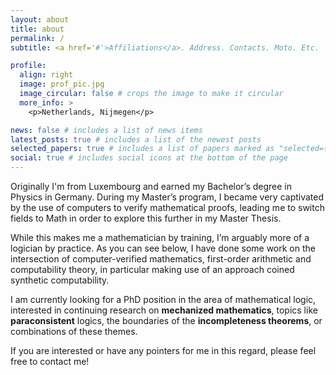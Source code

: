 ```yaml
---
layout: about
title: about
permalink: /
subtitle: <a href='#'>Affiliations</a>. Address. Contacts. Moto. Etc.

profile:
  align: right
  image: prof_pic.jpg
  image_circular: false # crops the image to make it circular
  more_info: >
    <p>Netherlands, Nijmegen</p>

news: false # includes a list of news items
latest_posts: true # includes a list of the newest posts
selected_papers: true # includes a list of papers marked as "selected={true}"
social: true # includes social icons at the bottom of the page
---
```


Originally I'm from Luxembourg and earned my Bachelor’s degree in Physics in Germany. During my Master’s program, I became very captivated by the use of computers to verify mathematical proofs, leading me to switch fields to Math in order to explore this further in my Master Thesis.

While this makes me a mathematician by training, I’m arguably more of a logician by practice. As you can see below, I have done some work on the intersection of computer-verified mathematics, first-order arithmetic and computability theory, in particular making use of an approach coined synthetic computability.

I am currently looking for a PhD position in the area of mathematical logic, interested in continuing research on **mechanized mathematics**, topics like **paraconsistent** logics, the boundaries of the **incompleteness theorems**, or combinations of these themes.

If you are interested or have any pointers for me in this regard, please feel free to contact me!
